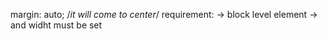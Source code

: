 margin: auto; /_it will come to center_/
requirement:
-> block level element
-> and widht must be set
